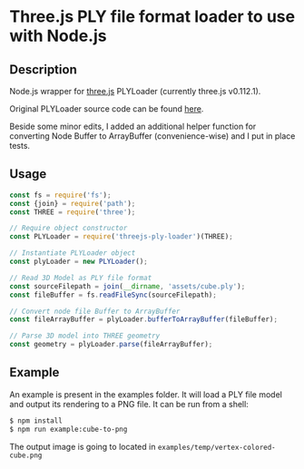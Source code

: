 # Three.js PLY file format loader to use with Node.js

## Description
Node.js wrapper for [three.js][THREEJS-github-link] PLYLoader (currently three.js v0.112.1).

Original PLYLoader source code can be found [here][PLYLoader-source-link].

Beside some minor edits, I added an additional helper function for converting Node Buffer to ArrayBuffer (convenience-wise) and I put in place tests.

## Usage

```javascript
const fs = require('fs');
const {join} = require('path');
const THREE = require('three');

// Require object constructor
const PLYLoader = require('threejs-ply-loader')(THREE);

// Instantiate PLYLoader object
const plyLoader = new PLYLoader();

// Read 3D Model as PLY file format
const sourceFilepath = join(__dirname, 'assets/cube.ply');
const fileBuffer = fs.readFileSync(sourceFilepath);

// Convert node file Buffer to ArrayBuffer
const fileArrayBuffer = plyLoader.bufferToArrayBuffer(fileBuffer);

// Parse 3D model into THREE geometry
const geometry = plyLoader.parse(fileArrayBuffer);
```


## Example

An example is present in the examples folder. It will load a PLY file model and output its rendering to a PNG file. It can be run from a shell:

```bash
$ npm install
$ npm run example:cube-to-png
```

The output image is going to located in `examples/temp/vertex-colored-cube.png`


[THREEJS-github-link]: https://github.com/mrdoob/three.js
[PLYLoader-source-link]: https://github.com/mrdoob/three.js/blob/dev/examples/js/loaders/PLYLoader.js


